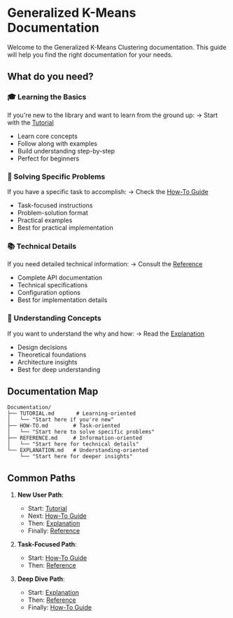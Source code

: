 # Generalized K-Means Documentation

Welcome to the Generalized K-Means Clustering documentation. This guide will help you find the right documentation for your needs.

## What do you need?

### 🎓 Learning the Basics
If you're new to the library and want to learn from the ground up:
→ Start with the [Tutorial](TUTORIAL.md)
- Learn core concepts
- Follow along with examples
- Build understanding step-by-step
- Perfect for beginners

### 🎯 Solving Specific Problems
If you have a specific task to accomplish:
→ Check the [How-To Guide](HOW-TO.md)
- Task-focused instructions
- Problem-solution format
- Practical examples
- Best for practical implementation

### 📚 Technical Details
If you need detailed technical information:
→ Consult the [Reference](REFERENCE.md)
- Complete API documentation
- Technical specifications
- Configuration options
- Best for implementation details

### 🤔 Understanding Concepts
If you want to understand the why and how:
→ Read the [Explanation](EXPLANATION.md)
- Design decisions
- Theoretical foundations
- Architecture insights
- Best for deep understanding

## Documentation Map

```plaintext
Documentation/
├── TUTORIAL.md       # Learning-oriented
│   └── "Start here if you're new"
├── HOW-TO.md        # Task-oriented
│   └── "Start here to solve specific problems"
├── REFERENCE.md     # Information-oriented
│   └── "Start here for technical details"
└── EXPLANATION.md   # Understanding-oriented
    └── "Start here for deeper insights"
```

## Common Paths

1. **New User Path**:
   - Start: [Tutorial](TUTORIAL.md)
   - Next: [How-To Guide](HOW-TO.md)
   - Then: [Explanation](EXPLANATION.md)
   - Finally: [Reference](REFERENCE.md)

2. **Task-Focused Path**:
   - Start: [How-To Guide](HOW-TO.md)
   - Then: [Reference](REFERENCE.md)

3. **Deep Dive Path**:
   - Start: [Explanation](EXPLANATION.md)
   - Then: [Reference](REFERENCE.md)
   - Finally: [How-To Guide](HOW-TO.md)
